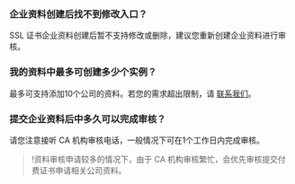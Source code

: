 
### 企业资料创建后找不到修改入口？
SSL 证书企业资料创建后暂不支持修改或删除，建议您重新创建企业资料进行审核。

### 我的资料中最多可创建多少个实例？
最多可支持添加10个公司的资料。若您的需求超出限制，请 [联系我们](https://cloud.tencent.com/online-service?from=doc_400)。

### 提交企业资料后中多久可以完成审核？
请您注意接听 CA 机构审核电话，一般情况下可在1个工作日内完成审核。
>!资料审核申请较多的情况下，由于 CA 机构审核繁忙，会优先审核提交付费证书申请相关公司资料。
>
